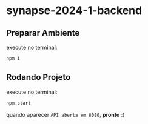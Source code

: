# synapse-2024-1-backend

## Preparar Ambiente
execute no terminal:
```bash
npm i
```

## Rodando Projeto

execute no terminal:
```bash
npm start
```

quando aparecer `API aberta em 8080`, **pronto** :)